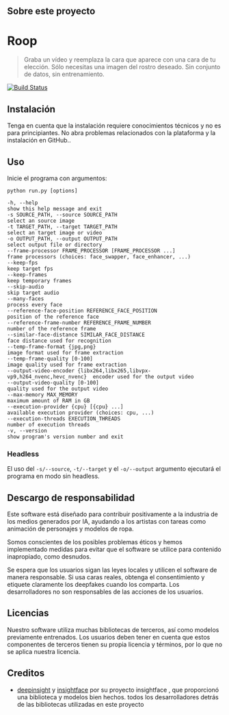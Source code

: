 ## Sobre este proyecto


# Roop

> Graba un vídeo y reemplaza la cara que aparece con una cara de tu elección. Sólo necesitas una imagen del rostro deseado. Sin conjunto de datos, sin entrenamiento.


[![Build Status](https://img.shields.io/github/actions/workflow/status/s0md3v/roop/ci.yml.svg?branch=main)](https://github.com/s0md3v/roop/actions?query=workflow:ci)

## Instalación

Tenga en cuenta que la instalación requiere conocimientos técnicos y no es para principiantes. No abra problemas relacionados con la plataforma y la instalación en GitHub..



## Uso

Inicie el programa con argumentos:

```
python run.py [options]

-h, --help                                                                 show this help message and exit
-s SOURCE_PATH, --source SOURCE_PATH                                       select an source image
-t TARGET_PATH, --target TARGET_PATH                                       select an target image or video
-o OUTPUT_PATH, --output OUTPUT_PATH                                       select output file or directory
--frame-processor FRAME_PROCESSOR [FRAME_PROCESSOR ...]                    frame processors (choices: face_swapper, face_enhancer, ...)
--keep-fps                                                                 keep target fps
--keep-frames                                                              keep temporary frames
--skip-audio                                                               skip target audio
--many-faces                                                               process every face
--reference-face-position REFERENCE_FACE_POSITION                          position of the reference face
--reference-frame-number REFERENCE_FRAME_NUMBER                            number of the reference frame
--similar-face-distance SIMILAR_FACE_DISTANCE                              face distance used for recognition
--temp-frame-format {jpg,png}                                              image format used for frame extraction
--temp-frame-quality [0-100]                                               image quality used for frame extraction
--output-video-encoder {libx264,libx265,libvpx-vp9,h264_nvenc,hevc_nvenc}  encoder used for the output video
--output-video-quality [0-100]                                             quality used for the output video
--max-memory MAX_MEMORY                                                    maximum amount of RAM in GB
--execution-provider {cpu} [{cpu} ...]                                     available execution provider (choices: cpu, ...)
--execution-threads EXECUTION_THREADS                                      number of execution threads
-v, --version                                                              show program's version number and exit
```


### Headless

El uso del `-s/--source`, `-t/--target` y el  `-o/--output` argumento ejecutará el programa en modo sin headless.


## Descargo de responsabilidad

Este software está diseñado para contribuir positivamente a la industria de los medios generados por IA, ayudando a los artistas con tareas como animación de personajes y modelos de ropa.

Somos conscientes de los posibles problemas éticos y hemos implementado medidas para evitar que el software se utilice para contenido inapropiado, como desnudos.

Se espera que los usuarios sigan las leyes locales y utilicen el software de manera responsable. Si usa caras reales, obtenga el consentimiento y etiquete claramente los deepfakes cuando los comparta. Los desarrolladores no son responsables de las acciones de los usuarios.


## Licencias

Nuestro software utiliza muchas bibliotecas de terceros, así como modelos previamente entrenados. Los usuarios deben tener en cuenta que estos componentes de terceros tienen su propia licencia y términos, por lo que no se aplica nuestra licencia.


## Creditos

- [deepinsight](https://github.com/deepinsight)  y  [insightface](https://github.com/deepinsight/insightface) por su proyecto insightface , que proporcionó una biblioteca y modelos bien hechos.
todos los desarrolladores detrás de las bibliotecas utilizadas en este proyecto

